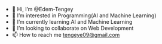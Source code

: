 - 👋 Hi, I’m @Edem-Tengey
- 👀 I’m interested in Programming(AI and Machine Learning)
- 🌱 I’m currently learning AI and Machine Learning
- 💞️ I’m looking to collaborate on Web Development 
- 📫 How to reach me tengeye09@gmail.com

<!---
Edem-Tengey-Dev/Edem-Tengey-Dev is a ✨ special ✨ repository because its `README.md` (this file) appears on your GitHub profile.
You can click the Preview link to take a look at your changes.
--->
